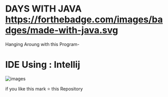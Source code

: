 # DAYS WITH JAVA https://forthebadge.com/images/badges/made-with-java.svg

Hanging Aroung with this Program-

# IDE Using : Intellij 


![images](https://user-images.githubusercontent.com/55251741/104769665-a8488280-5795-11eb-876f-7caf5d879a83.png)


if you like this mark ⭐ this Repository
